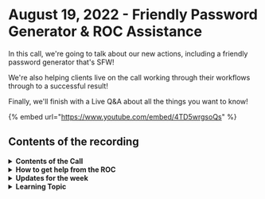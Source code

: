 # August 19, 2022 - Friendly Password Generator & ROC Assistance

In this call, we're going to talk about our new actions, including a friendly password generator that's SFW!

We're also helping clients live on the call working through their workflows through to a successful result!

Finally, we'll finish with a Live Q\&A about all the things you want to know!

{% embed url="https://www.youtube.com/embed/4TD5wrgsoQs" %}

## Contents of the recording

<details>

<summary><strong>Contents of the Call</strong></summary>

This call is for people who are interested in building their own workflows. We will talk about the platform, news, some training, and any Q\&A. As always, feel free to unmute and interrupt us, this is an interactive call!

</details>

<details>

<summary><strong>How to get help from the ROC</strong></summary>

How to get help - Engage the ROC in Slack - Email support coming soon! - \[FUTURE] Live chat in the app - Would this be helpful to people? - Documentation - https://rewst.help - Feature Requests - https://rewst.canny.io/

</details>

<details>

<summary><strong>Updates for the week</strong></summary>



</details>

<details>

<summary><strong>Learning Topic</strong></summary>

* Friendly Password Generator

</details>
